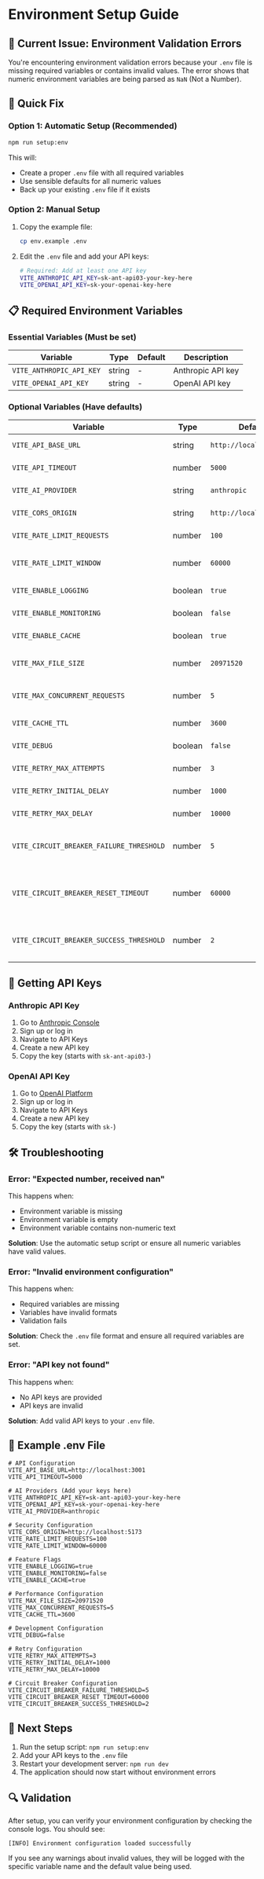 # Environment Setup Guide

## 🚨 Current Issue: Environment Validation Errors

You're encountering environment validation errors because your `.env` file is missing required variables or contains invalid values. The error shows that numeric environment variables are being parsed as `NaN` (Not a Number).

## 🔧 Quick Fix

### Option 1: Automatic Setup (Recommended)
```bash
npm run setup:env
```

This will:
- Create a proper `.env` file with all required variables
- Use sensible defaults for all numeric values
- Back up your existing `.env` file if it exists

### Option 2: Manual Setup
1. Copy the example file:
   ```bash
   cp env.example .env
   ```

2. Edit the `.env` file and add your API keys:
   ```bash
   # Required: Add at least one API key
   VITE_ANTHROPIC_API_KEY=sk-ant-api03-your-key-here
   VITE_OPENAI_API_KEY=sk-your-openai-key-here
   ```

## 📋 Required Environment Variables

### Essential Variables (Must be set)
| Variable | Type | Default | Description |
|----------|------|---------|-------------|
| `VITE_ANTHROPIC_API_KEY` | string | - | Anthropic API key |
| `VITE_OPENAI_API_KEY` | string | - | OpenAI API key |

### Optional Variables (Have defaults)
| Variable | Type | Default | Description |
|----------|------|---------|-------------|
| `VITE_API_BASE_URL` | string | `http://localhost:3001` | Backend API URL |
| `VITE_API_TIMEOUT` | number | `5000` | API timeout in ms |
| `VITE_AI_PROVIDER` | string | `anthropic` | Preferred AI provider |
| `VITE_CORS_ORIGIN` | string | `http://localhost:5173` | CORS origin |
| `VITE_RATE_LIMIT_REQUESTS` | number | `100` | Rate limit requests |
| `VITE_RATE_LIMIT_WINDOW` | number | `60000` | Rate limit window (ms) |
| `VITE_ENABLE_LOGGING` | boolean | `true` | Enable logging |
| `VITE_ENABLE_MONITORING` | boolean | `false` | Enable monitoring |
| `VITE_ENABLE_CACHE` | boolean | `true` | Enable caching |
| `VITE_MAX_FILE_SIZE` | number | `20971520` | Max file size (20MB) |
| `VITE_MAX_CONCURRENT_REQUESTS` | number | `5` | Max concurrent requests |
| `VITE_CACHE_TTL` | number | `3600` | Cache TTL (seconds) |
| `VITE_DEBUG` | boolean | `false` | Debug mode |
| `VITE_RETRY_MAX_ATTEMPTS` | number | `3` | Max retry attempts |
| `VITE_RETRY_INITIAL_DELAY` | number | `1000` | Initial retry delay (ms) |
| `VITE_RETRY_MAX_DELAY` | number | `10000` | Max retry delay (ms) |
| `VITE_CIRCUIT_BREAKER_FAILURE_THRESHOLD` | number | `5` | Circuit breaker failure threshold |
| `VITE_CIRCUIT_BREAKER_RESET_TIMEOUT` | number | `60000` | Circuit breaker reset timeout (ms) |
| `VITE_CIRCUIT_BREAKER_SUCCESS_THRESHOLD` | number | `2` | Circuit breaker success threshold |

## 🔑 Getting API Keys

### Anthropic API Key
1. Go to [Anthropic Console](https://console.anthropic.com/)
2. Sign up or log in
3. Navigate to API Keys
4. Create a new API key
5. Copy the key (starts with `sk-ant-api03-`)

### OpenAI API Key
1. Go to [OpenAI Platform](https://platform.openai.com/api-keys)
2. Sign up or log in
3. Navigate to API Keys
4. Create a new API key
5. Copy the key (starts with `sk-`)

## 🛠️ Troubleshooting

### Error: "Expected number, received nan"
This happens when:
- Environment variable is missing
- Environment variable is empty
- Environment variable contains non-numeric text

**Solution**: Use the automatic setup script or ensure all numeric variables have valid values.

### Error: "Invalid environment configuration"
This happens when:
- Required variables are missing
- Variables have invalid formats
- Validation fails

**Solution**: Check the `.env` file format and ensure all required variables are set.

### Error: "API key not found"
This happens when:
- No API keys are provided
- API keys are invalid

**Solution**: Add valid API keys to your `.env` file.

## 📝 Example .env File

```env
# API Configuration
VITE_API_BASE_URL=http://localhost:3001
VITE_API_TIMEOUT=5000

# AI Providers (Add your keys here)
VITE_ANTHROPIC_API_KEY=sk-ant-api03-your-key-here
VITE_OPENAI_API_KEY=sk-your-openai-key-here
VITE_AI_PROVIDER=anthropic

# Security Configuration
VITE_CORS_ORIGIN=http://localhost:5173
VITE_RATE_LIMIT_REQUESTS=100
VITE_RATE_LIMIT_WINDOW=60000

# Feature Flags
VITE_ENABLE_LOGGING=true
VITE_ENABLE_MONITORING=false
VITE_ENABLE_CACHE=true

# Performance Configuration
VITE_MAX_FILE_SIZE=20971520
VITE_MAX_CONCURRENT_REQUESTS=5
VITE_CACHE_TTL=3600

# Development Configuration
VITE_DEBUG=false

# Retry Configuration
VITE_RETRY_MAX_ATTEMPTS=3
VITE_RETRY_INITIAL_DELAY=1000
VITE_RETRY_MAX_DELAY=10000

# Circuit Breaker Configuration
VITE_CIRCUIT_BREAKER_FAILURE_THRESHOLD=5
VITE_CIRCUIT_BREAKER_RESET_TIMEOUT=60000
VITE_CIRCUIT_BREAKER_SUCCESS_THRESHOLD=2
```

## 🚀 Next Steps

1. Run the setup script: `npm run setup:env`
2. Add your API keys to the `.env` file
3. Restart your development server: `npm run dev`
4. The application should now start without environment errors

## 🔍 Validation

After setup, you can verify your environment configuration by checking the console logs. You should see:
```
[INFO] Environment configuration loaded successfully
```

If you see any warnings about invalid values, they will be logged with the specific variable name and the default value being used.